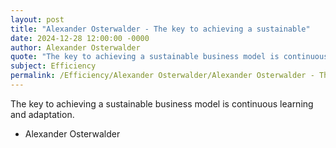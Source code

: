 ```yaml
---
layout: post
title: "Alexander Osterwalder - The key to achieving a sustainable"
date: 2024-12-28 12:00:00 -0000
author: Alexander Osterwalder
quote: "The key to achieving a sustainable business model is continuous learning and adaptation."
subject: Efficiency
permalink: /Efficiency/Alexander Osterwalder/Alexander Osterwalder - The key to achieving a sustainable
---
```


The key to achieving a sustainable business model is continuous learning and adaptation.

- Alexander Osterwalder
